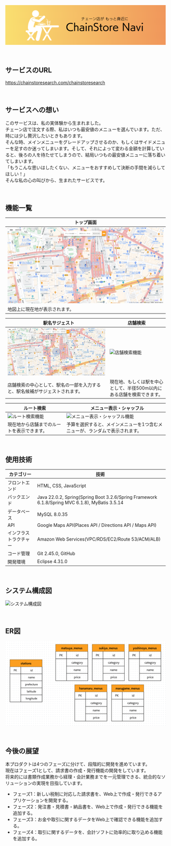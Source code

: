 ![ヘッダー画像](docs/img/header/header.png)

<br />

## サービスのURL

https://chainstoresearch.com/chainstoresearch

<br />

## サービスへの想い

このサービスは、私の実体験から生まれました。<br />
チェーン店で注文する際、私はいつも最安値のメニューを選んでいます。ただ、時には少し贅沢したいときもあります。<br />
そんな時、メインメニューをグレードアップさせるのか、もしくはサイドメニューを足すのか迷ってしまいます。そして、それによって変わる金額を計算していると、後ろの人を待たせてしまうので、結局いつもの最安値メニューに落ち着いてしまいます。<br />
「もうこんな思いはしたくない、メニューをおすすめして決断の手間を減らしてほしい！」<br />
そんな私の心の叫びから、生まれたサービスです。

<br />

## 機能一覧
| トップ画面 |
| - |
| ![トップ画面](docs/img/app-view/top-view.png) |
| 地図上に現在地が表示されます。 |

|　駅名サジェスト | 店舗検索 |
| - | - |
| ![駅名サジェスト機能](docs/img/app-view/suggest-stations.gif) | ![店舗検索機能](/docs/img/app-view/search-stores-around-current-location.gif) |
| 店舗検索の中心として、駅名の一部を入力すると、駅名候補がサジェストされます。 | 現在地、もしくは駅を中心として、半径500m以内にある店舗を検索できます。 |

| ルート検索 |　メニュー表示・シャッフル |
| - | - |
| ![ルート検索機能](/docs/img/app-view/calc-route.gif) | ![メニュー表示・シャッフル機能](/docs/img/app-view/display-menus.gif) |
| 現在地から店舗までのルートを表示できます。 | 予算を選択すると、メインメニューを1つ含むメニューが、ランダムで表示されます。 |

<br />

## 使用技術

| カテゴリー | 技術 |
| - | - |
| フロントエンド | HTML, CSS, JavaScript |
| バックエンド | Java 22.0.2, Spring(Spring Boot 3.2.6/Spring Framework 6.1.8/Spring MVC 6.1.8), MyBatis 3.5.14 |
| データベース | MySQL 8.0.35 |
| API | Google Maps API(Places API / Directions API / Maps API) |
| インフラストラクチャー | Amazon Web Services(VPC/RDS/EC2/Route 53/ACM/ALB) |
| コード管理 | Git 2.45.0, GitHub |
| 開発環境 | Eclipse 4.31.0 |

<br />

## システム構成図

![システム構成図](/docs/img/system-architecture/system-architecture_1.1.png)

<br />

## ER図

![ER図](docs/img/entity-relationship-diagram/entity-relationship-diagram.png)

<br />

## 今後の展望

本プロダクトは4つのフェーズに分けて、段階的に開発を進めています。  
現在はフェーズ1として、請求書の作成・発行機能の開発をしています。  
将来的には書類作成業務から経理・会計業務までを一元管理できる、統合的なソリューションの実現を目指しています。  

- フェーズ1：新しい税制に対応した請求書を、Web上で作成・発行できるアプリケーションを開発する。
- フェーズ2：発注書・見積書・納品書を、Web上で作成・発行できる機能を追加する。
- フェーズ3：お金や取引に関するデータをWeb上で確認できる機能を追加する。
- フェーズ4：取引に関するデータを、会計ソフトに効率的に取り込める機能を追加する。
